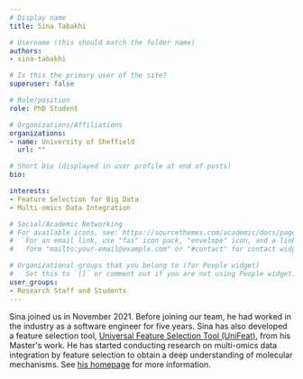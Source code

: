 ```yaml
---
# Display name
title: Sina Tabakhi

# Username (this should match the folder name)
authors:
- sina-tabakhi

# Is this the primary user of the site?
superuser: false

# Role/position
role: PhD Student

# Organizations/Affiliations
organizations:
- name: University of Sheffield
  url: ""

# Short bio (displayed in user profile at end of posts)
bio: 

interests:
- Feature Selection for Big Data
- Multi-omics Data Integration

# Social/Academic Networking
# For available icons, see: https://sourcethemes.com/academic/docs/page-builder/#icons
#   For an email link, use "fas" icon pack, "envelope" icon, and a link in the
#   form "mailto:your-email@example.com" or "#contact" for contact widget.

# Organizational groups that you belong to (for People widget)
#   Set this to `[]` or comment out if you are not using People widget.
user_groups:
- Research Staff and Students
---
```


Sina joined us in November 2021. Before joining our team, he had worked in the industry as a software engineer for five years. Sina has also developed a feature selection tool, [Universal Feature Selection Tool (UniFeat)](https://unifeat.github.io/), from his Master's work. He has started conducting research on multi-omics data integration by feature selection to obtain a deep understanding of molecular mechanisms. See [his homepage](https://sinatabakhi.github.io/) for more information.
